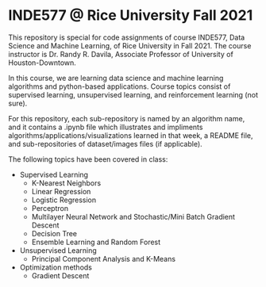 # INDE577 @ Rice University Fall 2021

This repository is special for code assignments of course INDE577, Data Science and Machine Learning, of Rice University in Fall 2021. The course instructor is Dr. Randy R. Davila, Associate Professor of University of Houston-Downtown.

In this course, we are learning data science and machine learning algorithms and python-based applications. Course topics consist of supervised learning, unsupervised learning, and reinforcement learning (not sure).

For this repository, each sub-repository is named by an algorithm name, and it contains a .ipynb file which illustrates and impliments algorithms/applications/visualizations learned in that week, a README file, and sub-repositories of dataset/images files (if applicable).

The following topics have been covered in class:

* Supervised Learning
  * K-Nearest Neighbors
  * Linear Regression
  * Logistic Regression
  * Perceptron
  * Multilayer Neural Network and Stochastic/Mini Batch Gradient Descent
  * Decision Tree
  * Ensemble Learning and Random Forest
* Unsupervised Learning
  * Principal Component Analysis and K-Means
* Optimization methods
  * Gradient Descent






